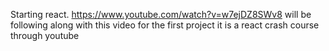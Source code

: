 Starting react.
https://www.youtube.com/watch?v=w7ejDZ8SWv8
will be following along with this video for the first project
it is a react crash course through youtube

<!--
NOTES
npx - local instead of global install
npx create-react-app {name-of-project} - creates a new directory with everything in it in current directory/folder
jsx(javascript syntax extension) is used in the app.js folder
className == class
htmlFor == for
can write js directly into jsx with {} ie const name = "something" ... <h1> hello {name} </h1>

when you send to deployment use (npm run build)
--the BUILD folder is what you want
code to run it on bassic http server ( serve -s build -p 8000) -->
